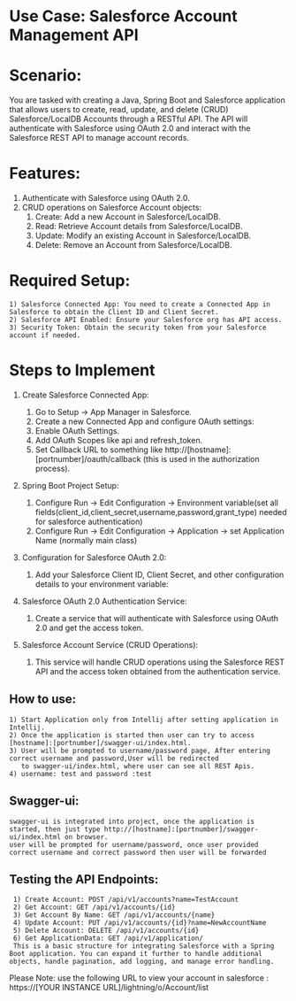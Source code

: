 
# Use Case: Salesforce Account Management API

# Scenario:
  You are tasked with creating a Java, Spring Boot and Salesforce application that allows users to create, read, update, and delete (CRUD) 
  Salesforce/LocalDB Accounts through a RESTful API. The API will authenticate with Salesforce using OAuth 2.0 and interact 
  with the Salesforce REST API to manage account records.

# Features:
1) Authenticate with Salesforce using OAuth 2.0.
2) CRUD operations on Salesforce Account objects:
    1) Create: Add a new Account in Salesforce/LocalDB.
    2) Read: Retrieve Account details from Salesforce/LocalDB.
    3) Update: Modify an existing Account in Salesforce/LocalDB.
    4) Delete: Remove an Account from Salesforce/LocalDB.

# Required Setup:
    1) Salesforce Connected App: You need to create a Connected App in Salesforce to obtain the Client ID and Client Secret.
    2) Salesforce API Enabled: Ensure your Salesforce org has API access.
    3) Security Token: Obtain the security token from your Salesforce account if needed.  

# Steps to Implement
  1. Create Salesforce Connected App:
     1) Go to Setup → App Manager in Salesforce.
     2) Create a new Connected App and configure OAuth settings:
     3) Enable OAuth Settings.
     4) Add OAuth Scopes like api and refresh_token.
     5) Set Callback URL to something like http://[hostname]:[portnumber]/oauth/callback (this is used in the authorization process).
  2. Spring Boot Project Setup:
     1) Configure Run -> Edit Configuration -> Environment variable(set all fields(client_id,client_secret,username,password,grant_type) needed for salesforce authentication)
     2) Configure Run -> Edit Configuration -> Application -> set Application Name (normally main class)

  3. Configuration for Salesforce OAuth 2.0:
     1) Add your Salesforce Client ID, Client Secret, and other configuration details to your environment variable:

  4. Salesforce OAuth 2.0 Authentication Service:
     1) Create a service that will authenticate with Salesforce using OAuth 2.0 and get the access token.

  5. Salesforce Account Service (CRUD Operations):
     1)  This service will handle CRUD operations using the Salesforce REST API and the access token obtained from the authentication service.

## How to use:
    1) Start Application only from Intellij after setting application in Intellij.
    2) Once the application is started then user can try to access [hostname]:[portnumber]/swagger-ui/index.html.
    3) User will be prompted to username/password page, After entering correct username and password,User will be redirected 
       to swagger-ui/index.html, where user can see all REST Apis.
    4) username: test and password :test



## Swagger-ui:
    swagger-ui is integrated into project, once the application is started, then just type http://[hostname]:[portnumber]/swagger-ui/index.html on browser.
    user will be prompted for username/password, once user provided correct username and correct password then user will be forwarded  
    
## Testing the API Endpoints:
     1) Create Account: POST /api/v1/accounts?name=TestAccount
     2) Get Account: GET /api/v1/accounts/{id}
     3) Get Account By Name: GET /api/v1/accounts/{name}
     4) Update Account: PUT /api/v1/accounts/{id}?name=NewAccountName
     5) Delete Account: DELETE /api/v1/accounts/{id}
     6) Get ApplicationData: GET /api/v1/application/
     This is a basic structure for integrating Salesforce with a Spring Boot application. You can expand it further to handle additional objects, handle pagination, add logging, and manage error handling.
Please Note:
use the following URL to view your account in salesforce : 
https://[YOUR INSTANCE URL]/lightning/o/Account/list

